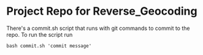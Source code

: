 # Project Repo for Reverse_Geocoding

There's a commit.sh script that runs with git commands to commit to the repo. To run the script run

`bash commit.sh 'commit message'`

